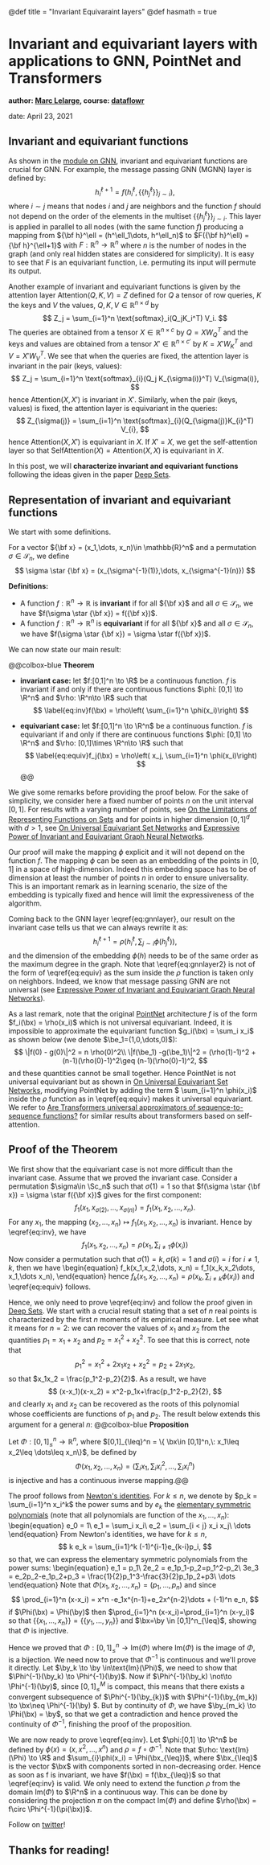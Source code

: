 @def title = "Invariant Equivaraint layers"
@def hasmath = true

# Invariant and equivariant layers with applications to GNN, PointNet and Transformers

__author: [Marc Lelarge](https://www.di.ens.fr/~lelarge/), course: [dataflowr](https://dataflowr.github.io/website/)__

date: April 23, 2021

## Invariant and equivariant functions

As shown in the [module on GNN](https://dataflowr.github.io/website/modules/graph3/), invariant and equivariant functions are crucial for GNN. For example, the message passing GNN (MGNN) layer is defined by:
$$
\label{eq:gnnlayer}h^{\ell+1}_i  = f(h^\ell_i , \{\{ h^\ell_j\}\}_{j\sim i}),
$$
where $i\sim j$ means that nodes $i$ and $j$ are neighbors and the function $f$ should not depend on the order of the elements in the multiset $\{\{ h^\ell_j\}\}_{j\sim i}$. This layer is applied in parallel to all nodes (with the same function $f$) producing a mapping from ${\bf h}^\ell = (h^\ell_1\dots, h^\ell_n)$ to $F({\bf h}^\ell) = {\bf h}^{\ell+1}$ with $F:\mathbb{R}^n \to \mathbb{R}^n$ where $n$ is the number of nodes in the graph (and only real hidden states are considered for simplicity). It is easy to see that $F$ is an equivariant function, i.e. permuting its input will permute its output. 

Another example of invariant and equivariant functions is given by the attention layer $\text{Attention}(Q,K,V) = Z$ defined for $Q$ a tensor of row queries, $K$ the keys and $V$ the values, $Q,K,V\in \mathbb{R}^{n\times d}$ by
$$
Z_j = \sum_{i=1}^n \text{softmax}_i(Q_jK_i^T) V_i.
$$
The queries are obtained from a tensor $X\in \mathbb{R}^{n\times c}$ by $Q= XW_Q^T$ and the keys and values are obtained from a tensor $X' \in \mathbb{R}^{n\times c'}$  by $K = X' W_K^T$ and $V = X' W_V^T$.
We see that when the queries are fixed, the attention layer is invariant in the pair (keys, values):
$$
Z_j = \sum_{i=1}^n \text{softmax}_{i}(Q_j K_{\sigma(i)}^T) V_{\sigma(i)},
$$
hence $\text{Attention}(X,X')$ is invariant in $X'$. Similarly, when the pair (keys, values) is fixed, the attention layer is equivariant in the queries:
$$
Z_{\sigma(j)} = \sum_{i=1}^n \text{softmax}_{i}(Q_{\sigma(j)}K_{i}^T) V_{i},
$$
hence $\text{Attention}(X,X')$ is equivariant in $X$.
If $X'=X$, we get the self-attention layer 
so that $\text{SelfAttention}(X) = \text{Attention}(X,X)$ is equivariant in $X$.

In this post, we will **characterize invariant and equivariant functions** following the ideas given in the paper [Deep Sets](https://arxiv.org/abs/1703.06114).

## Representation of invariant and equivariant functions

We start with some definitions.

For a vector ${\bf x} = (x_1,\dots, x_n)\in \mathbb{R}^n$ and a permutation $\sigma \in \mathcal{S}_n$, we define
$$
\sigma \star {\bf x} = (x_{\sigma^{-1}(1)},\dots, x_{\sigma^{-1}(n)})
$$

**Definitions:**
- A function $f:\mathbb{R}^n\to \mathbb{R}$ is **invariant** if for all ${\bf x}$ and all $\sigma \in \mathcal{S}_n$, we have $f(\sigma \star {\bf x}) = f({\bf x})$.
- A function $f:\mathbb{R}^n\to \mathbb{R}^n$ is **equivariant** if for all ${\bf x}$ and all $\sigma \in \mathcal{S}_n$, we have $f(\sigma \star {\bf x}) = \sigma \star f({\bf x})$.

We can now state our main result:

@@colbox-blue **Theorem**

- **invariant case:** let $f:[0,1]^n \to \R$ be a continuous function. $f$ is invariant if and only if there are continuous functions $\phi: [0,1] \to \R^n$ and $\rho: \R^n\to \R$ such that
$$
\label{eq:inv}f(\bx) = \rho\left( \sum_{i=1}^n \phi(x_i)\right)
$$

- **equivariant case:** let $f:[0,1]^n \to \R^n$ be a continuous function. $f$ is equivariant if and only if there are continuous functions $\phi: [0,1] \to \R^n$ and $\rho: [0,1]\times \R^n\to \R$ such that
$$
\label{eq:equiv}f_j(\bx) = \rho\left( x_j, \sum_{i=1}^n \phi(x_i)\right)
$$
@@

We give some remarks before providing the proof below. For the sake of simplicity, we consider here a fixed number of points $n$ on the unit interval $[0,1]$. For results with a varying number of points, see [On the Limitations of Representing Functions on Sets](https://arxiv.org/abs/1901.09006) and for points in higher dimension $[0,1]^d$ with $d>1$, see [On Universal Equivariant Set Networks](https://arxiv.org/abs/1910.02421) and [Expressive Power of Invariant and Equivariant Graph Neural Networks](https://arxiv.org/abs/2006.15646).

Our proof will make the mapping $\phi$ explicit and it will not depend on the function $f$. The mapping $\phi$ can be seen as an embedding of the points in $[0,1]$ in a space of high-dimension. Indeed this embedding space has to be of dimension at least the number of points $n$ in order to ensure universality. This is an important remark as in learning scenario, the size of the embedding is typically fixed and hence will limit the expressiveness of the algorithm.

Coming back to the GNN layer \eqref{eq:gnnlayer}, our result on the invariant case tells us that we can always rewrite it as:
$$
\label{eq:gnnlayer2}h^{\ell+1}_i  =\rho\left( h_i^{\ell}, \sum_{j\sim i} \phi(h^\ell_j)\right),
$$
and the dimension of the embedding $\phi(h)$ needs to be of the same order as the maximum degree in the graph. Note that \eqref{eq:gnnlayer2} is not of the form of \eqref{eq:equiv} as the sum inside the $\rho$ function is taken only on neighbors. Indeed, we know that message passing GNN are not universal (see [Expressive Power of Invariant and Equivariant Graph Neural Networks](https://arxiv.org/abs/2006.15646)).

As a last remark, note that the original [PointNet](https://arxiv.org/abs/1612.00593) architecture $f$ is of the form $f_i(\bx) = \rho(x_i)$ which is not universal equivariant. Indeed, it is impossible to approximate the equivariant function $g_i(\bx) = \sum_i x_i$ as shown below (we denote $\be_1=(1,0,\dots,0)$):
$$
\|f(0) - g(0)\|^2 = n \rho(0)^2\\
\|f(\be_1) -g(\be_1)\|^2 = (\rho(1)-1)^2 + (n-1)(\rho(0)-1)^2\geq (n-1)(\rho(0)-1)^2,
$$
and these quantities cannot be small together. Hence PointNet is not universal equivariant but as shown in [On Universal Equivariant Set Networks](https://arxiv.org/abs/1910.02421), modifying PointNet by adding the term $ \sum_{i=1}^n \phi(x_i)$ inside the $\rho$ function as in \eqref{eq:equiv} makes it universal equivariant. We refer to [Are Transformers universal approximators of sequence-to-sequence functions?](https://arxiv.org/abs/1912.10077) for similar results about transformers based on self-attention.


## Proof of the Theorem

We first show that the equivariant case is not more difficult than the invariant case. Assume that we proved the invariant case. Consider a permutation $\sigma\in \Sc_n$ such that $\sigma(1)=1$ so that $f(\sigma \star {\bf x}) = \sigma \star f({\bf x})$ gives for the first component:
$$
f_1(x_1,x_{\sigma(2)},\dots, x_{\sigma(n)}) = f_1(x_1,x_2,\dots, x_n).
$$
For any $x_1$, the mapping $(x_2,\dots, x_n) \mapsto f_1(x_1, x_2,\dots, x_n)$ is invariant. Hence by \eqref{eq:inv}, we have
$$
f_1(x_1,x_2,\dots, x_n) = \rho\left(x_1, \sum_{i\neq 1}\phi(x_i) \right)
$$
Now consider a permutation such that $\sigma(1)=k, \sigma(k)=1$ and $\sigma(i)=i$ for $i\neq 1,k$, then we have
\begin{equation}
f_k(x_1,x_2,\dots, x_n) = f_1(x_k,x_2\dots, x_1,\dots x_n),
\end{equation}
hence $f_k(x_1,x_2,\dots, x_n)=\rho\left(x_k, \sum_{i\neq k}\phi(x_i) \right)$ and \eqref{eq:equiv} follows.

Hence, we only need to prove \eqref{eq:inv} and follow the proof given in [Deep Sets](https://arxiv.org/abs/1703.06114). We start with a crucial result stating that a set of $n$ real points is characterized by the first $n$ moments of its empirical measure. Let see what it means for $n=2$: we can recover the values of $x_1$ and $x_2$ from the quantities $p_1=x_1+x_2$ and $p_2=x_1^2+x_2^2$. To see that this is correct, note that
$$
p_1^2 = x_1^2+2x_1x_2+x_2^2 = p_2+2x_1x_2,
$$
so that $x_1x_2 = \frac{p_1^2-p_2}{2}$. As a result, we have
$$
(x-x_1)(x-x_2) = x^2-p_1x+\frac{p_1^2-p_2}{2},
$$
and clearly $x_1$ and $x_2$ can be recovered as the roots of this polynomial whose coefficients are functions of $p_1$ and $p_2$. The result below extends this argument for a general $n$:
@@colbox-blue **Proposition**

Let $\Phi:[0,1]_{\leq}^n \to \mathbb{R}^{n}$, where $[0,1]_{\leq}^n = \{ \bx\in [0,1]^n,\: x_1\leq x_2\leq \dots\leq x_n\}$, be defined by
$$
\Phi(x_1,x_2,\dots, x_n) = \left( \sum_i x_1, \sum_i x_i^2,\dots, \sum_i x_i^n\right)
$$
is injective and has a continuous inverse mapping.@@

The proof follows from [Newton's identities](https://en.wikipedia.org/wiki/Newton%27s_identities). For $k\leq n$, we denote by $p_k = \sum_{i=1}^n x_i^k$ the power sums and by $e_k$ the [elementary symmetric polynomials](https://en.wikipedia.org/wiki/Elementary_symmetric_polynomial) (note that all polynomials are function of the $x_1,\dots, x_n$):
\begin{equation}
e_0 = 1\\
e_1 = \sum_i x_i\\
e_2 = \sum_{i < j} x_i x_j\\ \dots
\end{equation}
From Newton's identities, we have for $k\leq n$,
$$
k e_k = \sum_{i=1}^k (-1)^{i-1}e_{k-i}p_i,
$$
so that, we can express the elementary symmetric polynomials from the power sums:
\begin{equation}
e_1 = p_1\\
2e_2 = e_1p_1-p_2=p_1^2-p_2\\
3e_3 = e_2p_2-e_1p_2+p_3 = \frac{1}{2}p_1^3-\frac{3}{2}p_1p_2+p3\\
\dots
\end{equation}
Note that $\Phi(x_1,x_2,\dots, x_n) = (p_1,\dots, p_n)$ and since
$$
\prod_{i=1}^n (x-x_i) = x^n -e_1x^{n-1}+e_2x^{n-2}\dots + (-1)^n e_n,
$$
if $\Phi(\bx) = \Phi(\by)$ then $\prod_{i=1}^n (x-x_i)=\prod_{i=1}^n (x-y_i)$ so that $\{\{x_1,\dots, x_n\}\} = \{\{y_1,\dots, y_n\}\}$ and $\bx=\by \in [0,1]^n_{\leq}$, showing that $\Phi$ is injective.

Hence we proved that $\Phi:[0,1]^n_{\leq} \to \text{Im}(\Phi)$ where $\text{Im}(\Phi)$ is the image of $\Phi$, is a bijection. We need now to prove that $\Phi^{-1}$ is continuous and we'll prove it directly. Let $\by_k \to \by \in\text{Im}(\Phi)$, we need to show that $\Phi^{-1}(\by_k) \to \Phi^{-1}(\by)$. Now if $\Phi^{-1}(\by_k) \not\to \Phi^{-1}(\by)$, since $[0,1]^M_{\leq}$ is compact, this means that there exists a convergent subsequence of $\Phi^{-1}(\by_{k})$ with $\Phi^{-1}(\by_{m_k}) \to \bx\neq \Phi^{-1}(\by) $. But by continuity of $\Phi$, we have $\by_{m_k} \to \Phi(\bx) = \by$, so that we get a contradiction and hence proved the continuity of $\Phi^{-1}$, finishing the proof of the proposition.

We are now ready to prove \eqref{eq:inv}. Let $\phi:[0,1] \to \R^n$ be defined by $\phi(x) = (x,x^2,\dots, x^n)$ and $\rho = f\circ \Phi^{-1}$. Note that $\rho: \text{Im}(\Phi) \to \R$ and $\sum_{i}\phi(x_i) = \Phi(\bx_{\leq})$, where $\bx_{\leq}$ is the vector $\bx$ with components sorted in non-decreasing order. Hence as soon as f is invariant, we have $f(\bx) = f(\bx_{\leq})$ so that \eqref{eq:inv} is valid. We only need to extend the function $\rho$ from the domain $\text{Im}(\Phi)$ to $\R^n$ in a continuous way. This can be done by considering the projection $\pi$ on the compact $\text{Im}(\Phi)$ and define $\rho(\bx) = f\circ \Phi^{-1}(\pi(\bx))$.

Follow on [twitter](https://twitter.com/marc_lelarge)!

## Thanks for reading!
